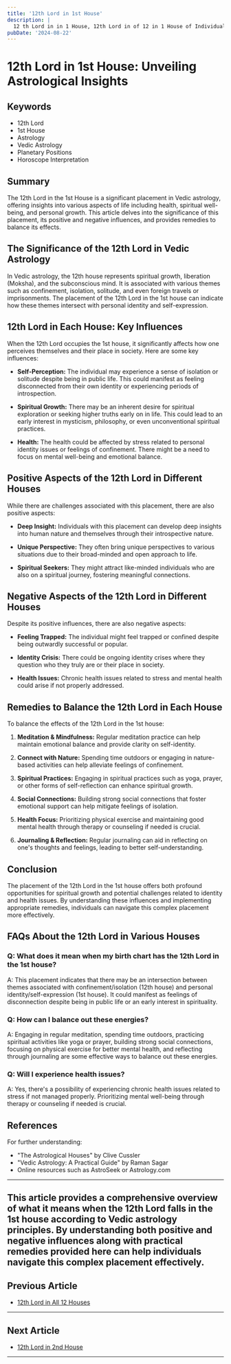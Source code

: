 ```yaml
---
title: '12th Lord in 1st House'
description: |
  12 th Lord in in 1 House, 12th Lord in of 12 in 1 House of Individuality in Vedic astrology
pubDate: '2024-08-22'
---
```


# 12th Lord in 1st House: Unveiling Astrological Insights

## Keywords
- 12th Lord
- 1st House
- Astrology
- Vedic Astrology
- Planetary Positions
- Horoscope Interpretation

## Summary
The 12th Lord in the 1st House is a significant placement in Vedic astrology, offering insights into various aspects of life including health, spiritual well-being, and personal growth. This article delves into the significance of this placement, its positive and negative influences, and provides remedies to balance its effects.

## The Significance of the 12th Lord in Vedic Astrology
In Vedic astrology, the 12th house represents spiritual growth, liberation (Moksha), and the subconscious mind. It is associated with various themes such as confinement, isolation, solitude, and even foreign travels or imprisonments. The placement of the 12th Lord in the 1st house can indicate how these themes intersect with personal identity and self-expression.

## 12th Lord in Each House: Key Influences
When the 12th Lord occupies the 1st house, it significantly affects how one perceives themselves and their place in society. Here are some key influences:

- **Self-Perception:** The individual may experience a sense of isolation or solitude despite being in public life. This could manifest as feeling disconnected from their own identity or experiencing periods of introspection.
  
- **Spiritual Growth:** There may be an inherent desire for spiritual exploration or seeking higher truths early on in life. This could lead to an early interest in mysticism, philosophy, or even unconventional spiritual practices.

- **Health:** The health could be affected by stress related to personal identity issues or feelings of confinement. There might be a need to focus on mental well-being and emotional balance.

## Positive Aspects of the 12th Lord in Different Houses
While there are challenges associated with this placement, there are also positive aspects:

- **Deep Insight:** Individuals with this placement can develop deep insights into human nature and themselves through their introspective nature.

- **Unique Perspective:** They often bring unique perspectives to various situations due to their broad-minded and open approach to life.

- **Spiritual Seekers:** They might attract like-minded individuals who are also on a spiritual journey, fostering meaningful connections.

## Negative Aspects of the 12th Lord in Different Houses
Despite its positive influences, there are also negative aspects:

- **Feeling Trapped:** The individual might feel trapped or confined despite being outwardly successful or popular.

- **Identity Crisis:** There could be ongoing identity crises where they question who they truly are or their place in society.

- **Health Issues:** Chronic health issues related to stress and mental health could arise if not properly addressed.

## Remedies to Balance the 12th Lord in Each House
To balance the effects of the 12th Lord in the 1st house:

1. **Meditation & Mindfulness:** Regular meditation practice can help maintain emotional balance and provide clarity on self-identity.
   
2. **Connect with Nature:** Spending time outdoors or engaging in nature-based activities can help alleviate feelings of confinement.

3. **Spiritual Practices:** Engaging in spiritual practices such as yoga, prayer, or other forms of self-reflection can enhance spiritual growth.

4. **Social Connections:** Building strong social connections that foster emotional support can help mitigate feelings of isolation.

5. **Health Focus:** Prioritizing physical exercise and maintaining good mental health through therapy or counseling if needed is crucial.

6. **Journaling & Reflection:** Regular journaling can aid in reflecting on one's thoughts and feelings, leading to better self-understanding.

## Conclusion
The placement of the 12th Lord in the 1st house offers both profound opportunities for spiritual growth and potential challenges related to identity and health issues. By understanding these influences and implementing appropriate remedies, individuals can navigate this complex placement more effectively.

## FAQs About the 12th Lord in Various Houses
### Q: What does it mean when my birth chart has the 12th Lord in the 1st house?
A: This placement indicates that there may be an intersection between themes associated with confinement/isolation (12th house) and personal identity/self-expression (1st house). It could manifest as feelings of disconnection despite being in public life or an early interest in spirituality.

### Q: How can I balance out these energies?
A: Engaging in regular meditation, spending time outdoors, practicing spiritual activities like yoga or prayer, building strong social connections, focusing on physical exercise for better mental health, and reflecting through journaling are some effective ways to balance out these energies.

### Q: Will I experience health issues?
A: Yes, there's a possibility of experiencing chronic health issues related to stress if not managed properly. Prioritizing mental well-being through therapy or counseling if needed is crucial.

## References
For further understanding:
- "The Astrological Houses" by Clive Cussler
- "Vedic Astrology: A Practical Guide" by Raman Sagar
- Online resources such as AstroSeek or Astrology.com

---

This article provides a comprehensive overview of what it means when the 12th Lord falls in the 1st house according to Vedic astrology principles. By understanding both positive and negative influences along with practical remedies provided here can help individuals navigate this complex placement effectively.
---

## Previous Article
- [12th Lord in All 12 Houses](/blogs-md/1012_12th_Lord_in_all_Houses/101200_12th_Lord_in_all_12_Houses.md)

---

## Next Article
- [12th Lord in 2nd House](/blogs-md/1012_12th_Lord_in_all_Houses/101202_12th_Lord_in_2nd_House.md)

---

